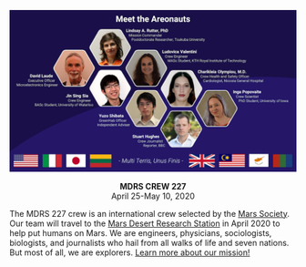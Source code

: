 ![Image description](Crew.png)

<p align="center">
  <b>MDRS CREW 227</b><br>
April 25-May 10, 2020
</p>

The MDRS 227 crew is an international crew selected by the [Mars Society](https://www.marssociety.org/). Our team will travel to the [Mars Desert Research Station](https://mdrs.marssociety.org/about-the-mdrs/) in April 2020 to help put humans on Mars. We are engineers, physicians, sociologists, biologists, and journalists who hail from all walks of life and seven nations. But most of all, we are explorers. [Learn more about our mission!](mission.md)


